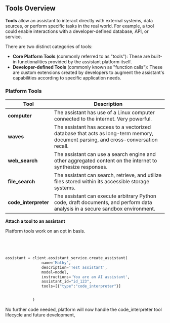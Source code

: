 ## Tools Overview

**Tools** allow an assistant to interact directly with external systems, data sources, or perform specific tasks in the real world. For example, a tool could enable interactions with a developer-defined database, API, or service.

There are two distinct categories of tools:

- **Core Platform Tools** (commonly referred to as "tools"): These are built-in functionalities provided by the assistant platform itself.
- **Developer-defined Tools** (commonly known as "function calls"): These are custom extensions created by developers to augment the assistant's capabilities according to specific application needs.


### Platform Tools
| Tool                 | Description                                                                                                                      |
|----------------------|----------------------------------------------------------------------------------------------------------------------------------|
| **computer**         | The assistant has use of a Linux computer connected to the internet. Very powerful.                                              |
| **waves**            | The assistant has access to a vectorized database that acts as long-term memory, document parsing, and cross-conversation recall.|
| **web_search**       | The assistant can use a search engine and other aggregated content on the internet to synthesize responses.                      |
| **file_search**      | The assistant can search, retrieve, and utilize files stored within its accessible storage systems.                              |
| **code_interpreter** | The assistant can execute arbitrary Python code, draft documents, and perform data analysis in a secure sandbox environment.     |



**Attach a tool to an assistant**

Platform tools work on an opt in basis.

```python




assistant = client.assistant_service.create_assistant(
                name='Mathy',
                description='Test assistant',
                model=model,
                instructions='You are an AI assistant',
                assistant_id="id_123",
                tools=[{"type":"code_interpreter"}]


            )


```

No further code needed, platform will now handle the code_interpreter tool lifecycle and future development,


